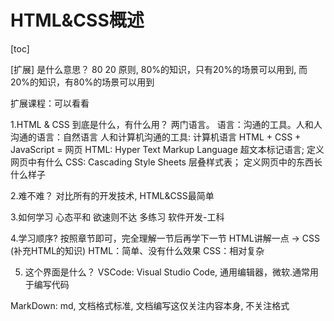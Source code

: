 
# HTML&CSS概述

[toc]

[扩展] 是什么意思？
80 20 原则, 80%的知识，只有20%的场景可以用到, 而 20%的知识，有80%的场景可以用到

扩展课程：可以看看

1.HTML & CSS 到底是什么，有什么用？
两门语言。
语言：沟通的工具。人和人沟通的语言：自然语言
人和计算机沟通的工具: 计算机语言
HTML + CSS + JavaScript = 网页
HTML: Hyper Text Markup Language 超文本标记语言; 定义网页中有什么
CSS: Cascading Style Sheets 层叠样式表； 定义网页中的东西长什么样子

2.难不难？
对比所有的开发技术, HTML&CSS最简单

3.如何学习
心态平和 欲速则不达
多练习
软件开发-工科

4.学习顺序?
按照章节即可，完全理解一节后再学下一节
HTML讲解一点 -> CSS (补充HTML的知识)
HTML：简单、没有什么效果
CSS：相对复杂

5. 这个界面是什么？
VSCode: Visual Studio Code, 通用编辑器，微软.通常用于编写代码

MarkDown: md, 文档格式标准, 文档编写这仅关注内容本身, 不关注格式